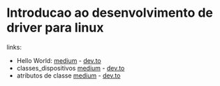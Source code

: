 # Introducao ao desenvolvimento de driver para linux

links: <br> 
* Hello World: [medium](https://medium.com/@trintaeoitogc/hello-world-linux-kernel-module-a579023a8f84)  -  [dev.to](https://dev.to/simoes/hello-world-linux-kernel-module-1m6h)<br>
* classes_dispositivos [medium](https://medium.com/@trintaeoitogc/classe-de-dispositivos-ec81383d4830)  -  [dev.to](https://dev.to/simoes/classe-de-dispositivos-3h4a)<br>
* atributos de classe [medium](https://medium.com/@trintaeoitogc/atributos-de-classes-4475b0300329)  -  [dev.to](https://dev.to/simoes/atributos-de-classes-42d)<br>
